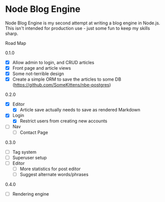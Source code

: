 # Node Blog Engine

Node Blog Engine is my second attempt at writing a blog engine in Node.js.  This isn't intended for production use - just some fun to keep my skills sharp.

Road Map

0.1.0
 - [x] Allow admin to login, and CRUD articles
 - [x] Front page and article views
 - [x] Some not-terrible design
 - [x] Create a simple ORM to save the articles to some DB (https://github.com/SomeKittens/nbe-postgres)

0.2.0
 - [x] Editor
   - [x] Article save actually needs to save as rendered Markdown
 - [x] Login
   - [x] Restrict users from creating new accounts
 - [ ] Nav
   - [ ] Contact Page

0.3.0
 - [ ] Tag system
 - [ ] Superuser setup
 - [ ] Editor
   - [ ] More statistics for post editor
   - [ ] Suggest alternate words/phrases

0.4.0
 - [ ] Rendering engine